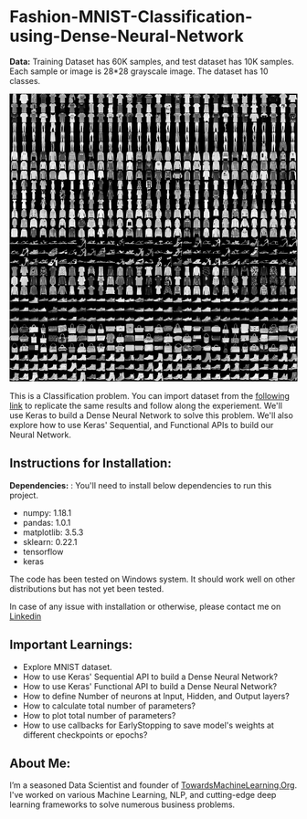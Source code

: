 # Fashion-MNIST-Classification-using-Dense-Neural-Network

**Data:**
Training Dataset has 60K samples, and test dataset has 10K samples. Each sample or image is 28*28 grayscale image. The dataset has 10 classes.


![Fashion MNIST Classification ](https://github.com/Praveen76/Fashion-MNIST-Classification-using-Dense-Neural-Network/blob/main/fashion-mnist.png)

This is a Classification problem. You can import dataset from the [following link](https://www.kaggle.com/code/anindya2906/fashion-mnist-classification)  to replicate the same results and follow along the experiement. We'll use Keras to build a Dense Neural Network to solve this problem. We'll also explore how to use Keras' Sequential, and Functional APIs to build our Neural Network.

## Instructions for Installation:

**Dependencies:** : You'll need to install below dependencies to run this project.

* numpy: 1.18.1
* pandas: 1.0.1
* matplotlib: 3.5.3
* sklearn: 0.22.1
* tensorflow
* keras

The code has been tested on Windows system. It should work well on other distributions but has not yet been tested.

In case of any issue with installation or otherwise, please contact me on [Linkedin](https://www.linkedin.com/in/praveen-kumar-anwla-49169266/)

## **Important Learnings:**
* Explore MNIST dataset.
* How to use Keras' Sequential API to build a Dense Neural Network?
* How to use Keras' Functional API to build a Dense Neural Network?
* How to define Number of neurons at Input, Hidden, and Output layers?
* How to calculate total number of parameters?
* How to plot total number of parameters?
* How to use callbacks for EarlyStopping to save model's weights at different checkpoints or epochs?



## **About Me**:
I’m a seasoned Data Scientist and founder of [TowardsMachineLearning.Org](https://towardsmachinelearning.org/). I've worked on various Machine Learning, NLP, and cutting-edge deep learning frameworks to solve numerous business problems.
